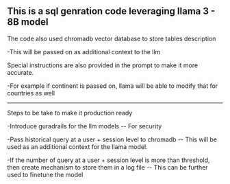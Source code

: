 This is a sql genration code leveraging llama 3 - 8B model 
----------------------------------------------------------

The code also used chromadb vector database to store tables description
  
 -This will be passed on as additional context to the llm 

Special instructions are also provided in the prompt to make it more accurate.
  
  -For example if continent is passed on, llama will be able to modify that for countries as well 

----------------------------------------------------------
Steps to be take to make it production ready 
  
  -Introduce guradrails for the llm models -- For security 

  -Pass historical query at a user + session level to chromadb -- This will be used as an additional context for the llama model.  
  
  -If the number of query at a user + session level is more than threshold, then create mechanism to store them in a log file -- This can be further used to finetune the model 


